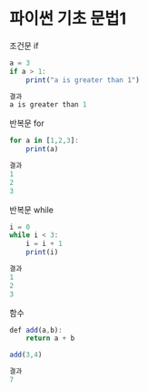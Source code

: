 # 파이썬 기초 문법1

조건문 if
```javascript
a = 3
if a > 1:
    print("a is greater than 1")

결과
a is greater than 1
```

반복문 for
```javascript
for a in [1,2,3]:
    print(a)

결과 
1
2
3
```

반복문 while
```javascript
i = 0
while i < 3:
    i = i + 1
    print(i)

결과
1
2
3
```

함수
```javascript
def add(a,b):
    return a + b 

add(3,4)

결과
7
```